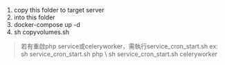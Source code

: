 1. copy this folder to target server
2. into this folder
3. docker-compose up -d
4. sh copyvolumes.sh

> 若有重啟php service或celeryworker，需執行service_cron_start.sh
> ex: sh service_cron_start.sh php \ sh service_cron_start.sh celeryworker